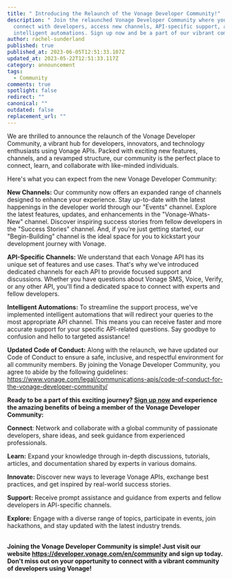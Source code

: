 ```yaml
---
title: " Introducing the Relaunch of the Vonage Developer Community!"
description: " Join the relaunched Vonage Developer Community where you can
  connect with developers, access new channels, API-specific support, and
  intelligent automations. Sign up now and be a part of our vibrant community!"
author: rachel-sunderland
published: true
published_at: 2023-06-05T12:51:33.107Z
updated_at: 2023-05-22T12:51:33.117Z
category: announcement
tags:
  - Community
comments: true
spotlight: false
redirect: ""
canonical: ""
outdated: false
replacement_url: ""
---
```

We are thrilled to announce the relaunch of the Vonage Developer Community, a vibrant hub for developers, innovators, and technology enthusiasts using Vonage APIs. Packed with exciting new features, channels, and a revamped structure, our community is the perfect place to connect, learn, and collaborate with like-minded individuals.

Here's what you can expect from the new Vonage Developer Community:

**New Channels:** Our community now offers an expanded range of channels designed to enhance your experience. Stay up-to-date with the latest happenings in the developer world through our "Events" channel. Explore the latest features, updates, and enhancements in the "Vonage-Whats-New" channel. Discover inspiring success stories from fellow developers in the "Success Stories" channel. And, if you're just getting started, our "Begin-Building" channel is the ideal space for you to kickstart your development journey with Vonage.

**API-Specific Channels:** We understand that each Vonage API has its unique set of features and use cases. That's why we've introduced dedicated channels for each API to provide focused support and discussions. Whether you have questions about Vonage SMS, Voice, Verify, or any other API, you'll find a dedicated space to connect with experts and fellow developers.

**Intelligent Automations:** To streamline the support process, we've implemented intelligent automations that will redirect your queries to the most appropriate API channel. This means you can receive faster and more accurate support for your specific API-related questions. Say goodbye to confusion and hello to targeted assistance!

**Updated Code of Conduct:** Along with the relaunch, we have updated our Code of Conduct to ensure a safe, inclusive, and respectful environment for all community members. By joining the Vonage Developer Community, you agree to abide by the following guidelines: <https://www.vonage.com/legal/communications-apis/code-of-conduct-for-the-vonage-developer-community/> 

**Ready to be a part of this exciting journey? [Sign up now](https://developer.vonage.com/en/community/slack) and experience the amazing benefits of being a member of the Vonage Developer Community:** 

**Connect**: Network and collaborate with a global community of passionate developers, share ideas, and seek guidance from experienced professionals.

**Learn:** Expand your knowledge through in-depth discussions, tutorials, articles, and documentation shared by experts in various domains.

**Innovate:** Discover new ways to leverage Vonage APIs, exchange best practices, and get inspired by real-world success stories.

**Support:** Receive prompt assistance and guidance from experts and fellow developers in API-specific channels.

**Explore:** Engage with a diverse range of topics, participate in events, join hackathons, and stay updated with the latest industry trends.

**\
Joining the Vonage Developer Community is simple! Just visit our website <https://developer.vonage.com/en/community> and sign up today. Don't miss out on your opportunity to connect with a vibrant community of developers using Vonage!**